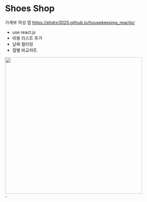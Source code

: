 # Shoes Shop
가계부 작성 앱
https://ehdrn3020.github.io/housekeeping_reactjs/
- use react.js
- 비용 리스트 추가
- 날짜 필터링
- 월별 비교차트

<div>
  <img src="https://github.com/ehdrn3020/housekeeping_reactjs/assets/20849970/be7e2357-3b0c-496e-8259-1343c35e9b68" width="450"/>
</div>
-
